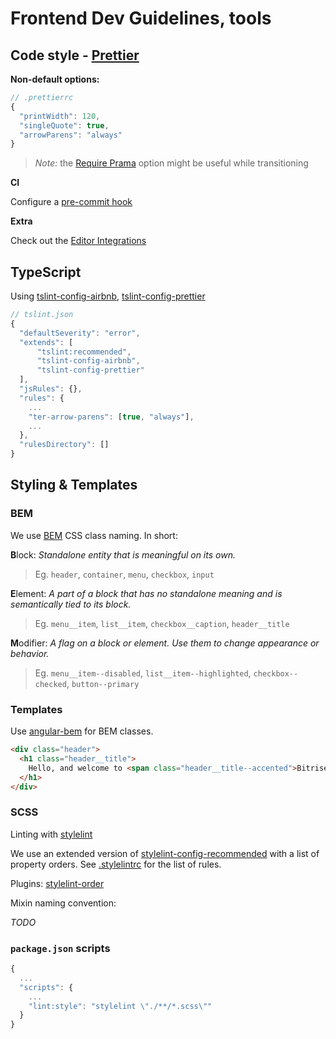 # Frontend Dev Guidelines, tools

## Code style - [Prettier](https://prettier.io/docs/en/)

**Non-default options:**

```js
// .prettierrc
{
  "printWidth": 120,
  "singleQuote": true,
  "arrowParens": "always"
}
```

> *Note:* the [Require Prama](https://prettier.io/docs/en/options.html#require-pragma) option might be useful while transitioning

**CI**

Configure a [pre-commit hook](https://prettier.io/docs/en/precommit.html)

**Extra**

Check out the [Editor Integrations](https://prettier.io/docs/en/editors.html)

## TypeScript

Using [tslint-config-airbnb](https://github.com/progre/tslint-config-airbnb), [tslint-config-prettier](https://github.com/prettier/tslint-config-prettier)

```js
// tslint.json
{
  "defaultSeverity": "error",
  "extends": [
      "tslint:recommended",
      "tslint-config-airbnb",
      "tslint-config-prettier"
  ],
  "jsRules": {},
  "rules": {
    ...
    "ter-arrow-parens": [true, "always"],
    ...
  },
  "rulesDirectory": []
}
```

## Styling & Templates

### BEM

We use [BEM](http://getbem.com/introduction/) CSS class naming.
In short:

**B**lock: _Standalone entity that is meaningful on its own._
> Eg. `header`, `container`, `menu`, `checkbox`, `input`

**E**lement: _A part of a block that has no standalone meaning and is semantically tied to its block._
> Eg. `menu__item`, `list__item`, `checkbox__caption`, `header__title`

**M**odifier: _A flag on a block or element. Use them to change appearance or behavior._
> Eg. `menu__item--disabled`, `list__item--highlighted`, `checkbox--checked`, `button--primary`

### Templates

Use [angular-bem](https://github.com/tenphi/angular-bem) for BEM classes.

```html
<div class="header">
  <h1 class="header__title">
    Hello, and welcome to <span class="header__title--accented">Bitrise</span>
  </h1>
</div>
```

### SCSS

Linting with [stylelint](https://stylelint.io/)

We use an extended version of [stylelint-config-recommended](https://github.com/stylelint/stylelint-config-recommended) with a list of property orders.
See [.stylelintrc](.stylelintrc) for the list of rules.

Plugins: [stylelint-order](https://github.com/hudochenkov/stylelint-order)

Mixin naming convention:

_TODO_

### `package.json` scripts

```js
{
  ...
  "scripts": {
    ...
    "lint:style": "stylelint \"./**/*.scss\""
  }
}
```